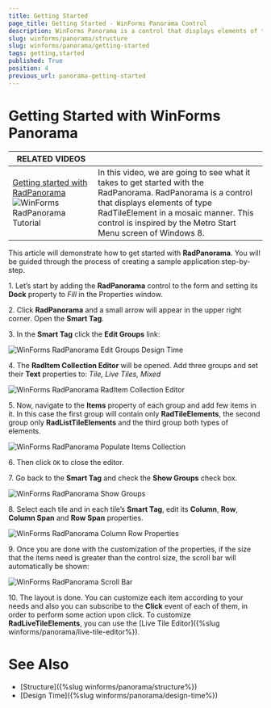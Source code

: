 ```yaml
---
title: Getting Started
page_title: Getting Started - WinForms Panorama Control
description: WinForms Panorama is a control that displays elements of type RadTileElement in a mosaic manner.
slug: winforms/panorama/structure
slug: winforms/panorama/getting-started
tags: getting,started
published: True
position: 4
previous_url: panorama-getting-started
---
```


# Getting Started with WinForms Panorama

| RELATED VIDEOS |  |
| --- | ------ |
|[Getting started with RadPanorama ](http://www.telerik.com/videos/winforms/radpanorama-getting-started)![WinForms RadPanorama Tutorial](images/panorama-getting-started000.png)|In this video, we are going to see what it takes to get started with the RadPanorama. RadPanorama is a control that displays elements of type RadTileElement in a mosaic manner. This control is inspired by the Metro Start Menu screen of Windows 8.|

This article will demonstrate how to get started with **RadPanorama**. You will be guided through the process of creating a sample application step-by-step.

1\. Let’s start by adding the **RadPanorama** control to the form and setting its __Dock__ property to *Fill* in the Properties window.

2\. Click **RadPanorama** and a small arrow will appear in the upper right corner. Open the **Smart Tag**.

3\. In the **Smart Tag** click the __Edit Groups__ link:

![WinForms RadPanorama Edit Groups Design Time](images/panorama-getting-started001.png)

4\. The **RadItem Collection Editor** will be opened. Add three groups and set their __Text__  properties to: *Tile, Live Tiles, Mixed*

![WinForms RadPanorama RadItem Collection Editor](images/panorama-getting-started002.png)

5\. Now, navigate to the __Items__ property of each group and add few items in it. In this case the first group will contain only __RadTileElements__, the  second group only __RadListTileElements__ and the third group both types of elements.

![WinForms RadPanorama Populate Items Collection](images/panorama-getting-started003.png)

6\. Then click `OK` to close the editor.

7\. Go back to the **Smart Tag** and check the __Show Groups__ check box. 

![WinForms RadPanorama Show Groups](images/panorama-getting-started004.png)

8\. Select each tile and in each tile’s **Smart Tag**, edit its __Column__, __Row__, __Column Span__ and __Row Span__ properties.

![WinForms RadPanorama Column Row Properties](images/panorama-getting-started005.png)

9\. Once you are done with the customization of the properties, if the size that the items need is greater than the control size, the scroll bar will automatically be shown: 

![WinForms RadPanorama Scroll Bar](images/panorama-getting-started006.png)

10\. The layout is done. You can customize each item according to your needs and also you can subscribe to the __Click__ event of each of them, in order to perform some action upon click. To customize **RadLiveTileElements**, you can use the [Live Tile Editor]({%slug winforms/panorama/live-tile-editor%}).

# See Also

* [Structure]({%slug winforms/panorama/structure%})	
* [Design Time]({%slug winforms/panorama/design-time%})		

